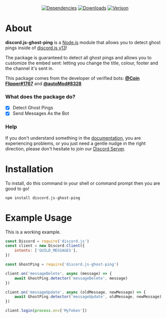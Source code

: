 <div align='center' >
	<a href='https://npmjs.com/package/discord.js-ghost-ping'><img src='https://david-dm.org/thatsliams/discord.js-ghost-ping.svg?maxAge=3600' alt='Dependencies' ></a>
	<a href='https://npmjs.com/package/discord.js-ghost-ping'><img src='https://img.shields.io/npm/dt/discord.js-ghost-ping.svg?maxAge=3600' alt='Downloads' ></a>
	<a href='https://npmjs.com/package/discord.js-ghost-ping'><img src='https://img.shields.io/npm/v/discord.js-ghost-ping.svg?maxAge=3600' alt='Verison' ></a>
</div>

# **About**

**discord.js-ghost-ping** is a [Node.js](https://nodejs.org/en/) module that allows you to detect ghost pings inside of [discord.js v13](https://www.npmjs.com/package/discord.js)!

The package is guaranteed to detect all ghost pings and allows you to customize the embed sent: letting you change the title, colour, footer and the channel it's sent in.

This package comes from the developer of verified bots: [**@Coin Flipper#1767**](https://discord.com/oauth2/authorize?client_id=668850031012610050&scope=bot&permissions=388160) and [**@autoMod#8328**](https://bit.ly/autoMod_invite)

### What does the package do?

- [x] Detect Ghost Pings
- [x] Send Messages As the Bot

### Help

If you don't understand something in the [documentation](https://github.com/ThatsLiamS/discord.js-ghost-ping/wiki), you are experiencing problems, or you just need a gentle nudge in the right direction, please don't hesitate to join our [Discord Server](https://discord.gg/2je9aJynqt).

# **Installation**

To install, do this command in your shell or command prompt then you are good to go! 
```
npm install discord.js-ghost-ping
```

# Example Usage

This is a working example. 
```js
const Discord = require('discord.js')
const client = new Discord.Client({
    intents: ['GUILD_MESSAGES'],
})

const GhostPing = require('discord.js-ghost-ping')

client.on('messageDelete', async (message) => {
	await GhostPing.detector('messageDelete', message)
})

client.on('messageUpdate', async (oldMessage, newMessage) => {
	await GhostPing.detector('messageUpdate', oldMessage, newMessage)
})

client.login(process.env['MyToken'])
```